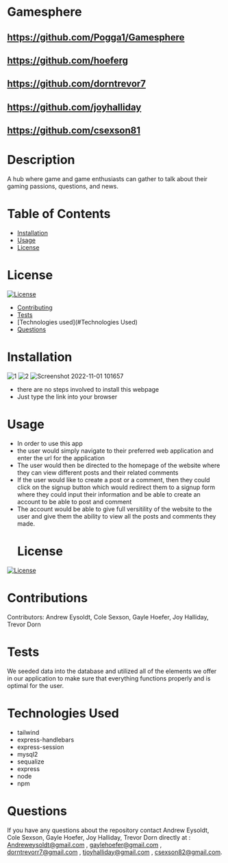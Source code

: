 # Gamesphere
  ## https://github.com/Pogga1/Gamesphere
  ## https://github.com/hoeferg
  ## https://github.com/dorntrevor7
  ## https://github.com/joyhalliday
  ## https://github.com/csexson81
 # Description
  A hub where game and game enthusiasts can gather to talk about their gaming passions, questions, and news.
# Table of Contents
* [Installation](#installation)
* [Usage](#usage)
* [License](#license)
# License
[![License](https://img.shields.io/badge/License-MIT-yellow.svg)](https://opensource.org/licenses/MIT)
* [Contributing](#contributions)
* [Tests](#test)
* [Technologies used](#Technologies Used)
* [Questions](#questions)
# Installation
![1](https://user-images.githubusercontent.com/112588710/199295663-b944c3b0-2972-426f-b0c7-08a216cc4850.png)
![2](https://user-images.githubusercontent.com/112588710/199295684-6554539e-5671-4cfa-a7df-13b51b9077c4.png)
![Screenshot 2022-11-01 101657](https://user-images.githubusercontent.com/112588710/199295698-d679d4f0-f3d8-4a08-acd0-d2819dcf162c.png)


* there are no steps involved to install this webpage
* Just type the link into your browser
# Usage
* In order to use this app
* the user would simply navigate to their preferred web application and enter the url for the application
* The user would then be directed to the homepage of the website where they can view different posts and their related      comments
* If the user would like to create a post or a comment,  then they could click on the signup button which would redirect them to a signup form where they could input their information and be able to create an account to be able to post and comment
* The account would be able to give full versitility of the website to the user and give them the ability to view all the posts and comments they made.
  # License
[![License](https://img.shields.io/badge/License-MIT-yellow.svg)](https://opensource.org/licenses/MIT)
# Contributions
  Contributors: Andrew Eysoldt, Cole Sexson, Gayle Hoefer, Joy Halliday, Trevor Dorn
# Tests
  We seeded data into the database and utilized all of the elements we offer in our application to make sure that everything functions properly and is optimal for the user.
# Technologies Used
  * tailwind 
  * express-handlebars
  * express-session
  * mysql2
  * sequalize
  * express
  * node
  * npm
# Questions
  If you have any questions about the repository contact Andrew Eysoldt, Cole Sexson, Gayle Hoefer, Joy Halliday, Trevor Dorn directly at : Andreweysoldt@gmail.com , gaylehoefer@gmail.com , dorntrevorr7@gmail.com , tjoyhalliday@gmail.com , csexson82@gmail.com.
